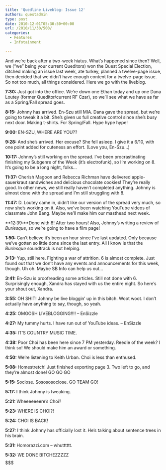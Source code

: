 ```yaml
---
title: 'Quedline Liveblog: Issue 12'
authors: questadmin
type: post
date: 2010-12-01T05:30:50+00:00
url: /2010/11/30/500/
categories:
  - Features
  - Infotainment

---
```

And we&#8217;re back after a two-week hiatus. What&#8217;s happened since then? Well, we (&#8220;we&#8221; being your current Queditors) won the Quest Special Election, ditched making an issue last week, ate turkey, planned a twelve-page issue, then decided that we didn&#8217;t have enough content for a twelve-page issue. So not too much, all things considered. Here we go with the liveblog.

**7:30:** Just got into the office. We&#8217;re down one Ethan today and up one Dana Loutey (former Queditor/current RF Czar), so we&#8217;ll see what we have as far as a Spring/Fall spread goes.

**8:15:** Johnny has arrived. En-Szu still MIA. Dana gave the spread, but we&#8217;re going to tweak it a bit. She&#8217;s given us full creative control since she&#8217;s busy next door. Making t-shirts. For Spring/Fall. Hype hype hype!

**9:00:** EN-SZU, WHERE ARE YOU??

**9:28:** And she&#8217;s arrived. Her excuse? She fell asleep. I give it a 6/10, with one point added for cuteness an effort. (Love you, En-Szu&#8230;)

**10:17:** Johnny&#8217;s still working on the spread. I&#8217;ve been procrastinating finishing my Subgenre of the Week (it&#8217;s electrofunk), so I&#8217;m working on 8. It&#8217;s going to be a long night, folks&#8230;

**11:37:** Cherish Magoon and Rebecca Richman have delivered apple-sauerkraut sandwiches and delicious chocolate cookies! They&#8217;re really good. In other news, we still really haven&#8217;t completed anything. Johnny is almost done with the spread and I&#8217;m still struggling with 8.

**11:47:** D. Loutey came in, didn&#8217;t like our version of the spread very much, so now she&#8217;s working on it. Also, we&#8217;ve been watching YouTube videos of classmate John Bang. Maybe we&#8217;ll make him our masthead next week.

**12:39:**Done with 8! After two hours! Also, Johnny&#8217;s writing a review of _Burlesque_, so we&#8217;re going to have a film page!

**1:50:** Can&#8217;t believe it&#8217;s been an hour since I&#8217;ve last updated. Only because we&#8217;ve gotten so little done since the last entry. All I know is that the _Burlesque_ soundtrack is not helping.

**3:13:** Yup, still here. Fighting a war of attrition. 6 is almost complete. Just found out that we don&#8217;t have any events and announcements for this week, though. Uh oh. Maybe SB Info can help us out&#8230;

**3:41:** En-Szu is proofreading some articles. Still not done with 6. Surprisingly enough, Xandra has stayed with us the entire night. So here&#8217;s your shout out, Xandra.

**3:55:** OH SHIT! Johnny be live bloggin&#8217; up in this bitch. Woot woot. I don&#8217;t actually have anything to say, though, so yeah.

**4:25:** OMGOSH LIVEBLOGGING!!!! &#8211; EnSizzle

**4:27:** My tummy hurts. I have run out of YouTube ideas. &#8211; EnSizzle

**4:35:** IT&#8217;S COUNTRY MUSIC TIME.

**4:38:** Poor Choi has been here since 7 PM yesterday. Reedie of the week? I think so! We should make him an award or something.

**4:50:** We&#8217;re listening to Keith Urban. Choi is less than enthused.

**5:08:** Homestretch! Just finished exporting page 3. Two left to go, and they&#8217;re almost done! GO GO GO

**5:15:** Soclose. Sosososoclose. GO TEAM GO!

**5:17:** I think Johnny is tweaking.

**5:21:** Wheeeeeeere&#8217;s Choi?

**5:23:** WHERE IS CHOI?!

**5:24:** CHOI IS BACK!

**5:27:** I think Johnny has officially lost it. He&#8217;s talking about sentence trees in his brain.

**5:31:** Homorazzi.com &#8211; whutttttt.

**5:32:** WE DONE BITCHEZZZZZ$$$$$$$